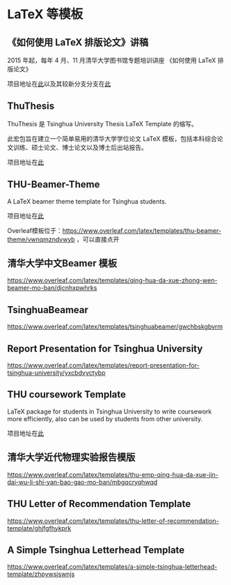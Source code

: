 # LaTeX 等模板

## 《如何使用 LaTeX 排版论文》讲稿

2015 年起，每年 4 月、11 月清华大学图书馆专题培训讲座 《如何使用 LaTeX 排版论文》

项目地址在[此](https://github.com/alick/thulib-latex-talk)以及其较新分支分支在[此](https://github.com/tuna/thulib-latex-talk)

## ThuThesis

ThuThesis 是 Tsinghua University Thesis LaTeX Template 的缩写。

此宏包旨在建立一个简单易用的清华大学学位论文 LaTeX 模板，包括本科综合论文训练、硕士论文、博士论文以及博士后出站报告。

项目地址在[此](https://github.com/tuna/thuthesis)

## THU-Beamer-Theme

A LaTeX beamer theme template for Tsinghua students.

项目地址在[此](https://github.com/Trinkle23897/THU-Beamer-Theme)

Overleaf模板位于：<https://www.overleaf.com/latex/templates/thu-beamer-theme/vwnqmzndvwyb> ，可以直接点开

## 清华大学中文Beamer 模板

<https://www.overleaf.com/latex/templates/qing-hua-da-xue-zhong-wen-beamer-mo-ban/djcnhxpwhrks>

## TsinghuaBeamear

<https://www.overleaf.com/latex/templates/tsinghuabeamer/gwchbskgbvrm>

## Report Presentation for Tsinghua University

<https://www.overleaf.com/latex/templates/report-presentation-for-tsinghua-university/yxcbdvyctybp>

## THU coursework Template

LaTeX package for students in Tsinghua University to write coursework more efficiently, also can be used by students from other university.

项目地址在[此](https://github.com/zhaofeng-shu33/THU-coursework-template)

## 清华大学近代物理实验报告模版

<https://www.overleaf.com/latex/templates/thu-emp-qing-hua-da-xue-jin-dai-wu-li-shi-yan-bao-gao-mo-ban/mbgqcryqhwqd>

## THU Letter of Recommendation Template

<https://www.overleaf.com/latex/templates/thu-letter-of-recommendation-template/ghjfgfhykprk>

## A Simple Tsinghua Letterhead Template

<https://www.overleaf.com/latex/templates/a-simple-tsinghua-letterhead-template/zhpywsjswnjs>
